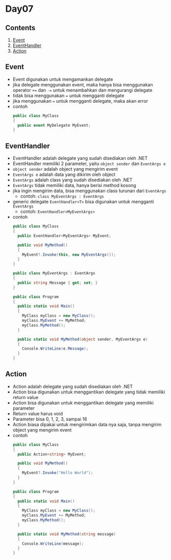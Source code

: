# Day07

## Contents
1. [Event](#event)
1. [EventHandler](#eventhandler)
1. [Action](#action)

## Event
- Event digunakan untuk mengamankan delegate
- jika delegate menggunakan event, maka hanya bisa menggunakan operator `+=` dan `-=` untuk menambahkan dan mengurangi delegate
- tidak bisa menggunakan `=` untuk mengganti delegate
- jika menggunakan `=` untuk mengganti delegate, maka akan error
- contoh
  ```csharp
  public class MyClass
  {
    public event MyDelegate MyEvent;
  }
  ```

## EventHandler
- EventHandler adalah delegate yang sudah disediakan oleh .NET
- EventHandler memiliki 2 parameter, yaitu `object sender` dan `EventArgs e`
- `object sender` adalah object yang mengirim event
- `EventArgs e` adalah data yang dikirim oleh object
- `EventArgs` adalah class yang sudah disediakan oleh .NET
- `EventArgs` tidak memiliki data, hanya berisi method kosong
- jika ingin mengirim data, bisa menggunakan class turunan dari `EventArgs`
  - contoh: `class MyEventArgs : EventArgs`
- generic delegate `EventHandler<T>` bisa digunakan untuk mengganti `EventArgs`
  - contoh: `EventHandler<MyEventArgs>`
- contoh
  ```csharp
  public class MyClass
  {
    public EventHandler<MyEventArgs> MyEvent;

    public void MyMethod()
    {
      MyEvent?.Invoke(this, new MyEventArgs());
    }
  }

  public class MyEventArgs : EventArgs
  {
    public string Message { get; set; }
  }

  public class Program
  {
    public static void Main()
    {
      MyClass myClass = new MyClass();
      myClass.MyEvent += MyMethod;
      myClass.MyMethod();
    }

    public static void MyMethod(object sender, MyEventArgs e)
    {
      Console.WriteLine(e.Message);
    }
  }
  ```

## Action
- Action adalah delegate yang sudah disediakan oleh .NET
- Action bisa digunakan untuk menggantikan delegate yang tidak memiliki return value
- Action bisa digunakan untuk menggantikan delegate yang memiliki parameter
- Return value harus void
- Parameter bisa 0, 1, 2, 3, sampai 16
- Action biasa dipakai untuk mengirimkan data nya saja, tanpa mengirim object yang mengirim event
- contoh
  ```csharp
  public class MyClass
  {
    public Action<string> MyEvent;

    public void MyMethod()
    {
      MyEvent?.Invoke("Hello World");
    }
  }

  public class Program
  {
    public static void Main()
    {
      MyClass myClass = new MyClass();
      myClass.MyEvent += MyMethod;
      myClass.MyMethod();
    }

    public static void MyMethod(string message)
    {
      Console.WriteLine(message);
    }
  }
  ```
